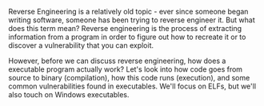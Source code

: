 Reverse Engineering is a relatively old topic - ever since someone began writing software, someone has been trying to reverse engineer it. But what does this term mean? Reverse engineering is the process of extracting information from a program in order to figure out how to recreate it or to discover a vulnerability that you can exploit. 

However, before we can discuss reverse engineering, how does a executable program actually work? Let's look into how code goes from source to binary (compilation), how this code runs (execution), and some common vulnerabilities found in executables. We'll focus on ELFs, but we'll also touch on Windows executables. 
